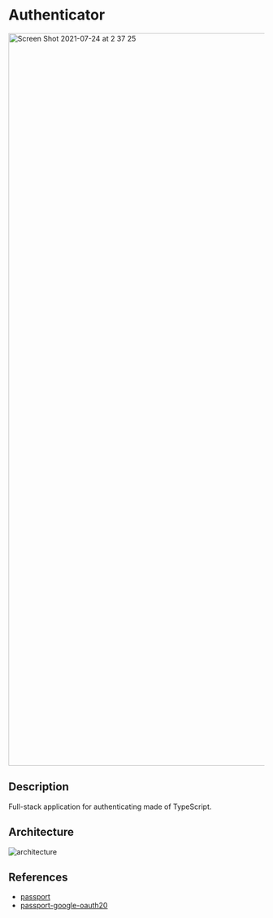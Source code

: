  # Authenticator
 
<img width="1440" alt="Screen Shot 2021-07-24 at 2 37 25" src="https://user-images.githubusercontent.com/54035518/126864541-04d3d60d-0b1a-4e58-83d1-8df963564362.png">

## Description 
Full-stack application for authenticating made of TypeScript.

## Architecture
![architecture](https://user-images.githubusercontent.com/54035518/126865120-a01822bd-0dd0-4306-bda2-083304c86fe1.png)


## References
- [passport](https://github.com/jaredhanson/passport)
- [passport-google-oauth20](https://github.com/jaredhanson/passport-google-oauth2)
